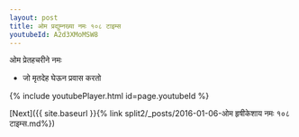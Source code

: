 ```yaml
---
layout: post
title: ओम प्रद्युम्नख्या नमः १०८ टाइम्स
youtubeId: A2d3XMoMSW8
---
```

 
 
 ओम प्रेतहचरीने नमः  
 
 -  जो मृतदेह घेऊन प्रवास करतो 
 
  
 
  
 
 
 
 
 
 


{% include youtubePlayer.html id=page.youtubeId %}
 
[Next]({{ site.baseurl }}{% link  split2/_posts/2016-01-06-ओम हृषीकेशाय नमः १०८ टाइम्स.md%})
 
